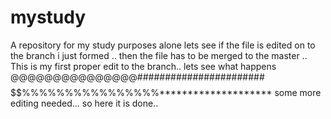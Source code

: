 # mystudy
A repository for my study purposes alone
lets see if the file is edited on to the branch i just formed ..
then the file has to be merged to the master ..
This is my first proper edit to the branch..
 lets see what happens
 @@@@@@@@@@@@@@@#######################$$$$$$$$$$$$$$$$$$%%%%%%%%%%%%%%%%********************
 some more editing needed...
  so here it is done..
